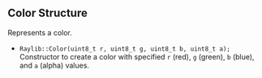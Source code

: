 ## Color Structure

Represents a color.

- `Raylib::Color(uint8_t r, uint8_t g, uint8_t b, uint8_t a);`
  Constructor to create a color with specified `r` (red), `g` (green), `b` (blue), and `a` (alpha) values.
